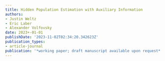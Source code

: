 ```yaml
---
title: Hidden Population Estimation with Auxiliary Information
authors:
- Justin Weltz
- Eric Laber
- Alexander Volfovsky
date: 2023+-01-01
publishDate: '2023-11-02T02:34:20.342623Z'
publication_types:
- article-journal
publication: '*working paper; draft manuscript available upon request*'
---
```

